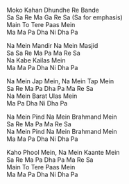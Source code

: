 Moko Kahan Dhundhe Re Bande  
Sa Sa Re Ma Ga Re Sa (Sa for emphasis)  
Main To Tere Paas Mein  
Ma Ma Pa Dha Ni Dha Pa  

Na Mein Mandir Na Mein Masjid  
Sa Sa Re Ma Pa Ma Re Sa  
Na Kabe Kailas Mein  
Ma Ma Pa Dha Ni Dha Pa  

Na Mein Jap Mein, Na Mein Tap Mein  
Sa Re Ma Pa Dha Pa Ma Re Sa   
Na Mein Barat Ulas Mein   
Ma Pa Dha Ni Dha Pa   

Na Mein Pind Na Mein Brahmand Mein     
Sa Re Ma Pa Ma Re Sa     
Na Mein Pind Na Mein Brahmand Mein    
Ma Ma Pa Dha Ni Dha Pa     

Kaho Phool Mein, Na Mein Kaante Mein    
Sa Re Ma Pa Dha Pa Ma Re Sa    
Main To Tere Paas Mein     
Ma Ma Pa Dha Ni Dha Pa    
